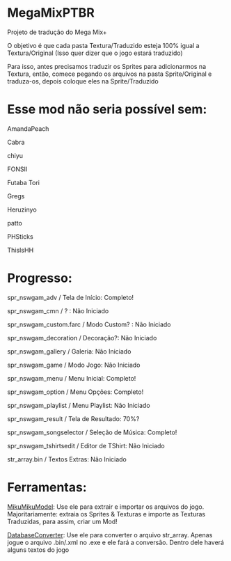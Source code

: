 <h1>MegaMixPTBR</h1>
Projeto de tradução do Mega Mix+</p>

<p>O objetivo é que cada pasta Textura/Traduzido esteja 100% igual a Textura/Original (Isso quer dizer que o jogo estará traduzido)</p>
<p>Para isso, antes precisamos traduzir os Sprites para adicionarmos na Textura, então, comece pegando os arquivos na pasta Sprite/Original e traduza-os, depois coloque eles na Sprite/Traduzido</p>

<h1>Esse mod não seria possível sem:</h1>
<p>AmandaPeach</p>
<p>Cabra</p>
<p>chiyu</p>
<p>FONSII</p>
<p>Futaba Tori</p>
<p>Gregs</p>
<p>Heruzinyo</p>
<p>patto</p>
<p>PHSticks</p>
<p>ThisIsHH</p>

<h1>Progresso:</h1>

<p>spr_nswgam_adv / Tela de Início: Completo!</p> 
<p>spr_nswgam_cmn / ? : Não Iniciado</p>
<p>spr_nswgam_custom.farc / Modo Custom? : Não Iniciado</p>
<p>spr_nswgam_decoration / Decoração?: Não Iniciado</p>
<p>spr_nswgam_gallery / Galeria: Não Iniciado</p>
<p>spr_nswgam_game / Modo Jogo: Não Iniciado</p>
<p>spr_nswgam_menu / Menu Inicial: Completo!</p>
<p>spr_nswgam_option / Menu Opções: Completo!</p>
<p>spr_nswgam_playlist / Menu Playlist: Não Iniciado</p>
<p>spr_nswgam_result / Tela de Resultado: 70%?</p>
<p>spr_nswgam_songselector / Seleção de Música: Completo!</p>
<p>spr_nswgam_tshirtsedit / Editor de TShirt: Não Iniciado</p>

<p>str_array.bin / Textos Extras: Não Iniciado</p>

<h1>Ferramentas:</h1>

[MikuMikuModel](https://github.com/blueskythlikesclouds/MikuMikuLibrary/releases/tag/v2.2.0): Use ele para extrair e importar os arquivos do jogo. Majoritariamente: extraia os Sprites & Texturas e importe as Texturas Traduzidas, para assim, criar um Mod!

[DatabaseConverter](https://github.com/blueskythlikesclouds/MikuMikuLibrary/releases/tag/v2.2.0): Use ele para converter o arquivo str_array. Apenas jogue o arquivo .bin/.xml no .exe e ele fará a conversão. Dentro dele haverá alguns textos do jogo
